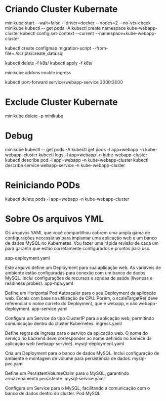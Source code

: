 # Criando Cluster Kubernate

minikube start --wait=false --driver=docker --nodes=2 --no-vtx-check
minikube kubectl -- get pods -A
kubectl create namespace kube-webapp-cluster
kubectl config set-context --current --namespace=kube-webapp-cluster

kubectl create configmap migration-script --from-file=./scripts/create_data.sql

kubectl delete -f k8s/
kubectl apply -f k8s/

minikube addons enable ingress

kubectl port-forward service/webapp-service 3000:3000

# Exclude Cluster Kubernate

minikube delete -p minikube

# Debug

minikube kubectl -- get pods -A
kubectl get pods -l app=webapp -n kube-webapp-cluster
kubectl logs -l app=webapp -n kube-webapp-cluster
kubectl describe pod -l app=webapp -n kube-webapp-cluster
kubectl describe service webapp-service -n kube-webapp-cluster

# Reiniciando PODs

kubectl delete pods -l app=webapp -n kube-webapp-cluster

# Sobre Os arquivos YML

Os arquivos YAML que você compartilhou cobrem uma ampla gama de configurações necessárias para implantar uma aplicação web e um banco de dados MySQL no Kubernetes. Vou fazer uma rápida revisão de cada um para garantir que estão corretamente configurados e prontos para uso:

app-deployment.yaml

Este arquivo define um Deployment para sua aplicação web. As variáveis de ambiente estão configuradas para conexão com um banco de dados MySQL.
Inclui configurações de recursos e sondas de saúde (liveness e readiness probes).
app-hpa.yaml

Define um Horizontal Pod Autoscaler para o seu Deployment da aplicação web.
Escala com base na utilização de CPU. Porém, o scaleTargetRef deve referenciar o nome correto do Deployment, que é webapp, e não webapp-deployment.
app-service.yaml

Configura um Service do tipo ClusterIP para a aplicação web, permitindo comunicação dentro do cluster Kubernetes.
ingress.yaml

Define regras de Ingress para o serviço da aplicação web.
O nome do serviço no backend deve corresponder ao nome definido no Service da aplicação web (webapp-service).
mysql-deployment.yaml

Cria um Deployment para o banco de dados MySQL.
Inclui configuração de ambiente e montagem de volume para persistência de dados.
mysql-pvc.yaml

Define um PersistentVolumeClaim para o MySQL, garantindo armazenamento persistente.
mysql-service.yaml

Configura um Service para o MySQL, facilitando a comunicação com o banco de dados dentro do cluster.
Pod MySQL
